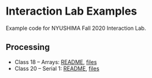 # Interaction Lab Examples

Example code for NYUSHIMA Fall 2020 Interaction Lab.

## Processing

- Class 18 – Arrays: [README](./18-arrays/README.md), [files](https://github.com/osteele/ixlab-examples/tree/main/18-arrays)
- Class 20 – Serial 1: [README](./20-serial-1/README.md), [files](https://github.com/osteele/ixlab-examples/tree/main/20-serial-1)
